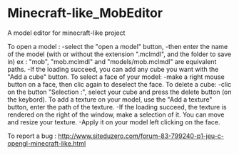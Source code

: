 Minecraft-like_MobEditor
========================

A model editor for minecraft-like project

To open a model :
  -select the "open a model" button, 
  -then enter the name of the model (with or without the extension ".mclmdl", and the folder to save in)
    ex : "mob", "mob.mclmdl" and "models/mob.mclmdl" are equivalent paths.
  -If the loading succeed, you can add any cube you want with the "Add a cube" button.
To select a face of your model:
  -make a right mouse button on a face, then clic again to deselect the face.
To delete a cube:
  -clic on the button "Selection :", select your cube and press the delete button (on the keybord).
To add a texture on your model, use the "Add a texture" button, enter the path of the texture.
  -If the loading succeed, the texture is rendered on the right of the window, make a selection of it.
    You can move and resize your texture.
  -Apply it on your model left clicking on the face.

To report a bug : http://www.siteduzero.com/forum-83-799240-p1-jeu-c-opengl-minecraft-like.html
